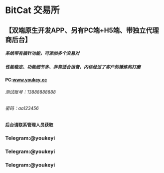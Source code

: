 # BitCat  交易所
## 【双端原生开发APP、另有PC端+H5端、带独立代理商后台】
#####  系统带有插针功能，可添加多个交易对
#####  性能稳定、功能细节多、非常适合运营，内核经过了客户的锤炼和打磨

#### PC:www.youkey.cc
###### 测试账号：13888888888
###### 密码：aa123456

#### 后台请联系管理人员获取




### Telegram:@youkeyi
### Telegram:@youkeyi
### Telegram:@youkeyi





